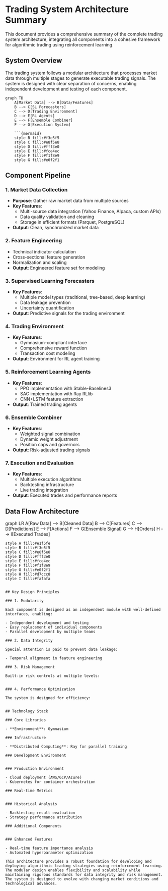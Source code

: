 # Trading System Architecture Summary

This document provides a comprehensive summary of the complete trading system architecture, integrating all components into a cohesive framework for algorithmic trading using reinforcement learning.

## System Overview

The trading system follows a modular architecture that processes market data through multiple stages to generate executable trading signals. The system is designed with clear separation of concerns, enabling independent development and testing of each component.

````mermaid
graph TD
    A[Market Data] --> B[Data/Features]
    B --> C[SL Forecasters]
    C --> D[Trading Environment]
    D --> E[RL Agents]
    E --> F[Ensemble Combiner]
    F --> G[Execution System]

    ```{mermaid}
    style B fill:#f3e5f5
    style C fill:#e8f5e8
    style D fill:#fff3e0
    style E fill:#fce4ec
    style F fill:#f1f8e9
    style G fill:#e0f2f1
````

## Component Pipeline

### 1. Market Data Collection

- **Purpose**: Gather raw market data from multiple sources
- **Key Features**:
  - Multi-source data integration (Yahoo Finance, Alpaca, custom APIs)
  - Data quality validation and cleaning
  - Storage in efficient formats (Parquet, PostgreSQL)
- **Output**: Clean, synchronized market data

### 2. Feature Engineering

- Technical indicator calculation
- Cross-sectional feature generation
- Normalization and scaling
- **Output**: Engineered feature set for modeling

### 3. Supervised Learning Forecasters

- **Key Features**:
  - Multiple model types (traditional, tree-based, deep learning)
  - Data leakage prevention
  - Uncertainty quantification
- **Output**: Predictive signals for the trading environment

### 4. Trading Environment

- **Key Features**:
  - Gymnasium-compliant interface
  - Comprehensive reward function
  - Transaction cost modeling
- **Output**: Environment for RL agent training

### 5. Reinforcement Learning Agents

- **Key Features**:
  - PPO implementation with Stable-Baselines3
  - SAC implementation with Ray RLlib
  - CNN+LSTM feature extraction
- **Output**: Trained trading agents

### 6. Ensemble Combiner

- **Key Features**:
  - Weighted signal combination
  - Dynamic weight adjustment
  - Position caps and governors
- **Output**: Risk-adjusted trading signals

### 7. Execution and Evaluation

- **Key Features**:
  - Multiple execution algorithms
  - Backtesting infrastructure
  - Live trading integration
- **Output**: Executed trades and performance reports

## Data Flow Architecture

graph LR
A[Raw Data] --> B[Cleaned Data]
B --> C[Features]
C --> D[Predictions]
E --> F[Actions]
F --> G[Ensemble Signal]
G --> H[Orders]
H --> I[Executed Trades]

    style A fill:#e1f5fe
    style B fill:#f3e5f5
    style C fill:#e8f5e8
    style D fill:#fff3e0
    style E fill:#fce4ec
    style F fill:#f1f8e9
    style G fill:#e0f2f1
    style H fill:#d7ccc8
    style I fill:#fafafa

```

## Key Design Principles

### 1. Modularity

Each component is designed as an independent module with well-defined interfaces, enabling:

- Independent development and testing
- Easy replacement of individual components
- Parallel development by multiple teams

### 2. Data Integrity

Special attention is paid to prevent data leakage:

- Temporal alignment in feature engineering

### 3. Risk Management

Built-in risk controls at multiple levels:


### 4. Performance Optimization

The system is designed for efficiency:


## Technology Stack

### Core Libraries

- **Environment**: Gymnasium

### Infrastructure

- **Distributed Computing**: Ray for parallel training

### Development Environment


### Production Environment

- Cloud deployment (AWS/GCP/Azure)
- Kubernetes for container orchestration

### Real-time Metrics


### Historical Analysis

- Backtesting result evaluation
- Strategy performance attribution

### Additional Components


### Enhanced Features

- Real-time feature importance analysis
- Automated hyperparameter optimization

This architecture provides a robust foundation for developing and deploying algorithmic trading strategies using reinforcement learning. The modular design enables flexibility and scalability while maintaining rigorous standards for data integrity and risk management. The system is designed to evolve with changing market conditions and technological advances.
```
